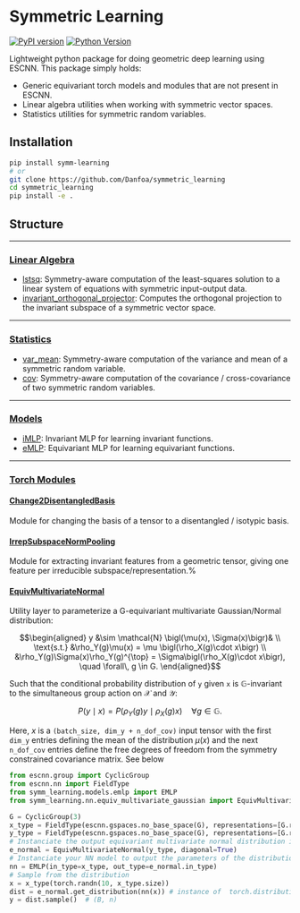 # Symmetric Learning

[![PyPI version](https://img.shields.io/pypi/v/symm-learning.svg)](https://pypi.org/project/morpho-symm/) [![Python Version](https://img.shields.io/badge/python-3.8%20--%203.12-blue)](https://github.com/Danfoa/MorphoSymm/actions/workflows/tests.yaml)

Lightweight python package for doing geometric deep learning using ESCNN. This package simply holds:

- Generic equivariant torch models and modules that are not present in ESCNN.
- Linear algebra utilities when working with symmetric vector spaces.
- Statistics utilities for symmetric random variables.

## Installation

```bash
pip install symm-learning
# or
git clone https://github.com/Danfoa/symmetric_learning
cd symmetric_learning
pip install -e .
```

## Structure

_______________

### [Linear Algebra](/symm_learning/linalg.py)

- [lstsq](/symm_learning/linalg.py): Symmetry-aware computation of the least-squares solution to a linear system of equations with symmetric input-output data.
- [invariant_orthogonal_projector](/symm_learning/linalg.py): Computes the orthogonal projection to the invariant subspace of a symmetric vector space.

_______________

### [Statistics](/symm_learning/stats.py)

- [var_mean](/symm_learning/stats.py): Symmetry-aware computation of the variance and mean of a symmetric random variable.
- [cov](/symm_learning/stats.py): Symmetry-aware computation of the covariance / cross-covariance of two symmetric random variables.

_______________

### [Models](/symm_learning/models/)

- [iMLP](/symm_learning/models/imlp.py): Invariant MLP for learning invariant functions.
- [eMLP](/symm_learning/models/emlp.py): Equivariant MLP for learning equivariant functions.

_______________

### [Torch Modules](/symm_learning/nn/)

#### [Change2DisentangledBasis](/symm_learning/nn/disentangled.py)

Module for changing the basis of a tensor to a disentangled / isotypic basis.

#### [IrrepSubspaceNormPooling](/symm_learning/nn/irrep_pooling.py)

Module for extracting invariant features from a geometric tensor, giving one feature per irreducible subspace/representation.%

#### [EquivMultivariateNormal](/symm_learning/nn/equiv_multivariate_normal.py)

Utility layer to parameterize a G-equivariant multivariate Gaussian/Normal distribution:

```math
\begin{aligned}
y &\sim \mathcal{N} \bigl(\mu(x), \Sigma(x)\bigr)& \\
\text{s.t.}
&\rho_Y(g)\mu(x) = \mu \bigl(\rho_X(g)\cdot x\bigr) \\
&\rho_Y(g)\Sigma(x)\rho_Y(g)^{\top} = \Sigma\bigl(\rho_X(g)\cdot x\bigr),
\quad \forall\, g \in G.
\end{aligned}
```

Such that the conditional probability distribution of `y` given `x` is $\mathbb{G}$-invariant to the simultaneous group action on $\mathcal{X}$ and $\mathcal{Y}$:

$$
P(y \mid x) = P(\rho_Y(g) y \mid \rho_X(g) x) \quad \forall g \in \mathbb{G}.
$$

Here, $x$ is a `(batch_size, dim_y + n_dof_cov)` input tensor with the first `dim_y` entries defining the mean of the distribution $\mu(x)$ and the next `n_dof_cov` entries define the free degrees of freedom from the symmetry constrained covariance matrix. See below

```python
from escnn.group import CyclicGroup
from escnn.nn import FieldType
from symm_learning.models.emlp import EMLP
from symm_learning.nn.equiv_multivariate_gaussian import EquivMultivariateNormal

G = CyclicGroup(3)
x_type = FieldType(escnn.gspaces.no_base_space(G), representations=[G.regular_representation])
y_type = FieldType(escnn.gspaces.no_base_space(G), representations=[G.regular_representation] * 1)
# Instanciate the output equivariant multivariate normal distribution in order to get the NN output type
e_normal = EquivMultivariateNormal(y_type, diagonal=True)
# Instanciate your NN model to output the parameters of the distribution
nn = EMLP(in_type=x_type, out_type=e_normal.in_type)
# Sample from the distribution
x = x_type(torch.randn(10, x_type.size))
dist = e_normal.get_distribution(nn(x)) # instance of  torch.distributions.MultivariateNormal
y = dist.sample()  # (B, n)
```
